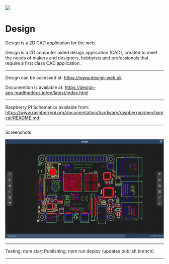 
<img src="https://github.com/dubstar-04/Design/blob/master/icons/design.png?raw=true" width="64">

# Design
Design is a 2D CAD application for the web.

Design is a 2D computer aided design application (CAD), 
created to meet the needs of makers and designers, 
hobbyists and professionals that require a first class 
CAD application. 
_________________________________________________________________________________________________________________

Design can be accessed at:
https://www.design-web.uk

Documention is available at:
https://design-app.readthedocs.io/en/latest/index.html
_________________________________________________________________________________________________________________

Raspberry PI Schematics available from:
https://www.raspberrypi.org/documentation/hardware/raspberrypi/mechanical/README.md
_________________________________________________________________________________________________________________


Screenshots: 

<img src="/screenshots/Screenshot.png?raw=true" width="1024">

_________________________________________________________________________________________________________________

Testing: npm start
Publishing: npm run deploy (updates publish branch)
_________________________________________________________________________________________________________________
